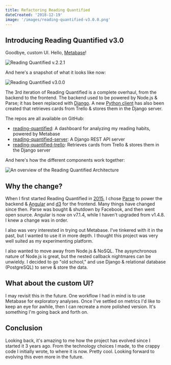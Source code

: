 ```yaml
---
title: Refactoring Reading Quantified
dateCreated: '2018-12-19'
image: '/images/reading-quantified-v3.0.0.png'
---
```


## Introducing Reading Quantified v3.0

Goodbye, custom UI. Hello, [Metabase](https://www.metabase.com/)!

![Reading Quantified v.2.2.1](/images/reading-quantified-v2.2.1.png)

And here's a snapshot of what it looks like now:

![Reading Quantified v3.0.0](/images/reading-quantified-v3.0.0.png)

The 3rd iteration of Reading Quantified is a complete overhaul, from the backend to the frontend. The backend used to be powered by Node.js & Parse; it has been replaced with [Django](https://github.com/estherjk/reading-quantified-server). A new [Python client](https://github.com/estherjk/reading-quantified-trello) has also been created that retrieves cards from Trello & stores them in the Django server.

The repos are all available on GitHub:

* [reading-quantified](https://github.com/estherjk/reading-quantified): A dashboard for analyzing my reading habits, powered by Metabase
* [reading-quantified-server](https://github.com/estherjk/reading-quantified-server): A Django REST API server
* [reading-quantified-trello](https://github.com/estherjk/reading-quantified-trello): Retrieves cards from Trello & stores them in the Django server

And here's how the different components work together:

![An overview of the Reading Quantified Architecture](/images/reading-quantified-architecture-overview.png)

## Why the change?

When I first started Reading Quantified in [2015](/blog/2015-11-24-introducing-reading-quantified/), I chose [Parse](https://parseplatform.org/) to power the backend & [Angular](https://angular.io/) and [d3](https://d3js.org/) for the frontend. Many things have changed since then. Parse was bought & shutdown by Facebook, and then went open source. Angular is now on v7.1.4, while I haven't upgraded from v1.4.8. I knew a change was in order.

I also was very interested in trying out Metabase. I've tinkered with it in the past, but I wanted to use it in more depth. I thought this project was very well suited as my experimenting platform.

I also wanted to move away from Node.js & NoSQL. The aysynchronous nature of Node.js is great, but the nested callback nightmares can be unwieldy. I decided to go "old school," and use Django & relational database (PostgreSQL) to serve & store the data.

## What about the custom UI?

I may revisit this in the future. One workflow I had in mind is to use Metabase for exploratory analyses. Once I've settled on metrics I'd like to keep an eye for awhile, then I can recreate a more polished version. It's something I'm going back and forth on.

## Conclusion

Looking back, it's amazing to me how the project has evolved since I started it 3 years ago. From the technology choices I made, to the crappy code I initially wrote, to where it is now. Pretty cool. Looking forward to evolving this even more in the future.